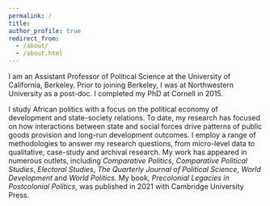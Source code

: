 ```yaml
---
permalink: /
title: 
author_profile: true
redirect_from: 
  - /about/
  - /about.html
---
```


I am an Assistant Professor of Political Science at the University of California, Berkeley. Prior to joining Berkeley, I was at Northwestern University as a post-doc. I completed my PhD at Cornell in 2015.

I study African politics with a focus on the political economy of development and state-society relations. To date, my research has focused on how interactions between state and social forces drive patterns of public goods provision and long-run development outcomes. I employ a range of methodologies to answer my research questions, from micro-level data to qualitative, case-study and archival research. My work has appeared in numerous outlets, including _Comparative Politics_, _Comparative Political Studies_, _Electoral Studies_, _The Quarterly Journal of Political Science_, _World Development_ and _World Politics_.  My book, _Precolonial Legacies in Postcolonial Politics_, was published in 2021 with Cambridge University Press.
